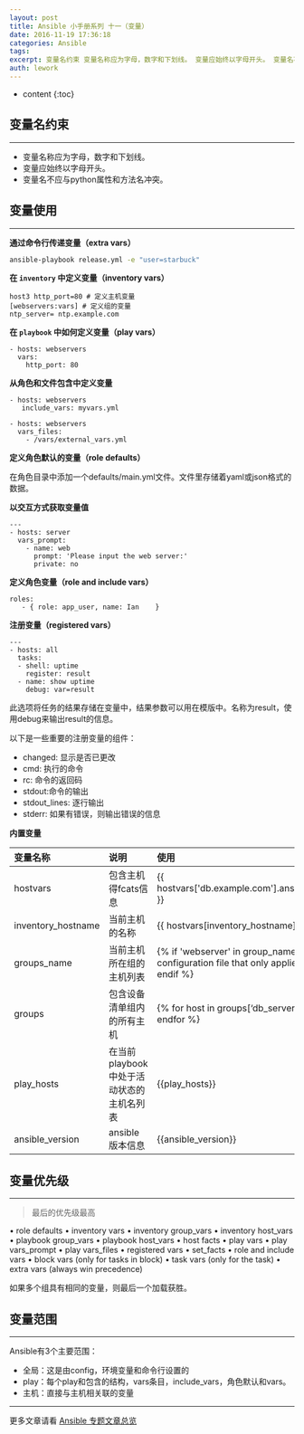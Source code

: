 ```yaml
---
layout: post
title: Ansible 小手册系列 十一（变量）
date: 2016-11-19 17:36:18
categories: Ansible
tags:
excerpt: 变量名约束 变量名称应为字母，数字和下划线。 变量应始终以字母开头。 变量名不应与python属性和方法名冲突。 变量使用 通过命令行传递变量（...
auth: lework
---
```

* content
{:toc}

## 变量名约束
---

- 变量名称应为字母，数字和下划线。 
- 变量应始终以字母开头。
- 变量名不应与python属性和方法名冲突。


## 变量使用
---

**通过命令行传递变量（extra vars）**

```bash
ansible-playbook release.yml -e "user=starbuck"
```

**在 `inventory` 中定义变量（inventory vars）**

```
host3 http_port=80 # 定义主机变量
[webservers:vars] # 定义组的变量
ntp_server= ntp.example.com
```

**在 `playbook` 中如何定义变量（play vars）**

```
- hosts: webservers
  vars:
    http_port: 80
```

**从角色和文件包含中定义变量**

```
- hosts: webservers
   include_vars: myvars.yml

- hosts: webservers
  vars_files:
    - /vars/external_vars.yml
```
**定义角色默认的变量（role defaults）**

在角色目录中添加一个defaults/main.yml文件。文件里存储着yaml或json格式的数据。


**以交互方式获取变量值**
```
---
- hosts: server
  vars_prompt:
    - name: web
      prompt: 'Please input the web server:'
      private: no
```

**定义角色变量（role and include vars）**

```
roles:
   - { role: app_user, name: Ian    }
```

**注册变量（registered vars）**

```
---
- hosts: all 
  tasks:
  - shell: uptime
    register: result
  - name: show uptime
    debug: var=result
```

此选项将任务的结果存储在变量中，结果参数可以用在模版中。名称为result，使用debug来输出result的信息。
 
以下是一些重要的注册变量的组件：

- changed: 显示是否已更改
- cmd:  执行的命令
- rc: 命令的返回码
- stdout:命令的输出
- stdout_lines: 逐行输出
- stderr: 如果有错误，则输出错误的信息

**内置变量**

|变量名称|说明|使用|
|:---|:-----|:---|
|hostvars|包含主机得fcats信息|{{ hostvars['db.example.com'].ansible_eth0.ipv4.address }}|
|inventory_hostname|	当前主机的名称|	{{ hostvars[inventory_hostname] }}|
|groups_name	|当前主机所在组的主机列表|	{% if 'webserver' in group_names %}# some part of a configuration file that only applies to webservers{% endif %}|
|groups	|包含设备清单组内的所有主机|	{% for host in groups[‘db_servers’] %} {{ host }}{% endfor %}|
|play_hosts	|在当前playbook中处于活动状态的主机名列表|	{{play_hosts}}|
|ansible_version	|ansible版本信息|	{{ansible_version}}|

## 变量优先级
---

> 最后的优先级最高

• role defaults
• inventory vars
• inventory group_vars
• inventory host_vars
• playbook group_vars
• playbook host_vars
• host facts
• play vars
• play vars_prompt
• play vars_files
• registered vars
• set_facts
• role and include vars
• block vars (only for tasks in block)
• task vars (only for the task)
• extra vars (always win precedence)

如果多个组具有相同的变量，则最后一个加载获胜。


## 变量范围
---

Ansible有3个主要范围：

- 全局：这是由config，环境变量和命令行设置的
- play：每个play和包含的结构，vars条目，include_vars，角色默认和vars。
- 主机：直接与主机相关联的变量

---
更多文章请看 [Ansible 专题文章总览](http://www.jianshu.com/p/c56a88b103f8)
